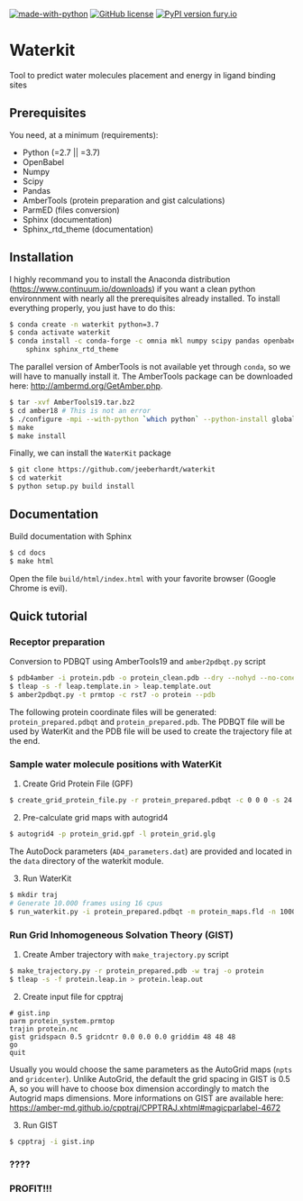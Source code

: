 [![made-with-python](https://img.shields.io/badge/Made%20with-Python-1f425f.svg)](https://www.python.org/) [![GitHub license](https://img.shields.io/github/license/Naereen/StrapDown.js.svg)](https://github.com/Naereen/StrapDown.js/blob/master/LICENSE) [![PyPI version fury.io](https://img.shields.io/badge/version-0.3-green.svg)](https://pypi.python.org/pypi/ansicolortags/) 

# Waterkit
Tool to predict water molecules placement and energy in ligand binding sites

## Prerequisites

You need, at a minimum (requirements):
* Python (=2.7 || =3.7)
* OpenBabel
* Numpy 
* Scipy
* Pandas
* AmberTools (protein preparation and gist calculations)
* ParmED (files conversion)
* Sphinx (documentation)
* Sphinx_rtd_theme (documentation)

## Installation

I highly recommand you to install the Anaconda distribution (https://www.continuum.io/downloads) if you want a clean python environnment with nearly all the prerequisites already installed. To install everything properly, you just have to do this:
```bash
$ conda create -n waterkit python=3.7
$ conda activate waterkit
$ conda install -c conda-forge -c omnia mkl numpy scipy pandas openbabel=2.4.1 parmed \
    sphinx sphinx_rtd_theme
```

The parallel version of AmberTools is not available yet through ```conda```, so we will have to manually install it. The AmberTools package can be downloaded here: http://ambermd.org/GetAmber.php.
```bash
$ tar -xvf AmberTools19.tar.bz2
$ cd amber18 # This is not an error
$ ./configure -mpi --with-python `which python` --python-install global gnu # Linked to our environnment
$ make
$ make install
```

Finally, we can install the `WaterKit` package
```bash
$ git clone https://github.com/jeeberhardt/waterkit
$ cd waterkit
$ python setup.py build install
```

## Documentation

Build documentation with Sphinx
```bash
$ cd docs
$ make html
```

Open the file ```build/html/index.html``` with your favorite browser (Google Chrome is evil).

## Quick tutorial

### Receptor preparation

Conversion to PDBQT using AmberTools19 and `amber2pdbqt.py` script
```bash
$ pdb4amber -i protein.pdb -o protein_clean.pdb --dry --nohyd --no-conect --leap-template
$ tleap -s -f leap.template.in > leap.template.out
$ amber2pdbqt.py -t prmtop -c rst7 -o protein --pdb
```

The following protein coordinate files will be generated: ```protein_prepared.pdbqt``` and ```protein_prepared.pdb```. The PDBQT file will be used by WaterKit and the PDB file will be used to create the trajectory file at the end.

### Sample water molecule positions with WaterKit

1. Create Grid Protein File (GPF)
```bash
$ create_grid_protein_file.py -r protein_prepared.pdbqt -c 0 0 0 -s 24 24 24 -o protein.gpf
```

2. Pre-calculate grid maps with autogrid4
```bash
$ autogrid4 -p protein_grid.gpf -l protein_grid.glg
```

The AutoDock parameters (```AD4_parameters.dat```) are provided and located in the ```data``` directory of the waterkit module.

3. Run WaterKit
```bash
$ mkdir traj
# Generate 10.000 frames using 16 cpus
$ run_waterkit.py -i protein_prepared.pdbqt -m protein_maps.fld -n 10000 -j 16 -o traj
```

### Run Grid Inhomogeneous Solvation Theory (GIST)

1. Create Amber trajectory with `make_trajectory.py` script
```bash
$ make_trajectory.py -r protein_prepared.pdb -w traj -o protein
$ tleap -s -f protein.leap.in > protein.leap.out
```

2. Create input file for cpptraj
```
# gist.inp
parm protein_system.prmtop
trajin protein.nc
gist gridspacn 0.5 gridcntr 0.0 0.0 0.0 griddim 48 48 48
go
quit
```

Usually you would choose the same parameters as the AutoGrid maps (```npts``` and ```gridcenter```). Unlike AutoGrid, the default the grid spacing in GIST is 0.5 A, so you will have to choose box dimension accordingly to match the Autogrid maps dimensions. More informations on GIST are available here: https://amber-md.github.io/cpptraj/CPPTRAJ.xhtml#magicparlabel-4672

3. Run GIST

```bash
$ cpptraj -i gist.inp
```

### ????
### PROFIT!!!

